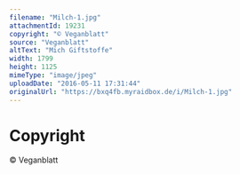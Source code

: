 ```yaml
---
filename: "Milch-1.jpg"
attachmentId: 19231
copyright: "© Veganblatt"
source: "Veganblatt"
altText: "Mich Giftstoffe"
width: 1799
height: 1125
mimeType: "image/jpeg"
uploadDate: "2016-05-11 17:31:44"
originalUrl: "https://bxq4fb.myraidbox.de/i/Milch-1.jpg"
---
```


# Copyright

© Veganblatt
